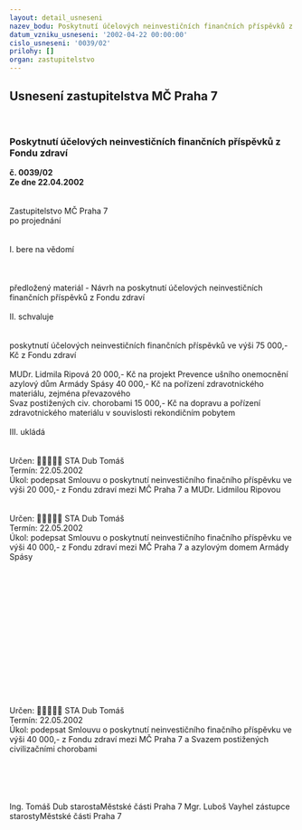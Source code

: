 ```yaml
---
layout: detail_usneseni
nazev_bodu: Poskytnutí účelových neinvestičních finančních příspěvků z Fondu zdraví
datum_vzniku_usneseni: '2002-04-22 00:00:00'
cislo_usneseni: '0039/02'
prilohy: []
organ: zastupitelstvo
---
```

<div id="ucUsn_pList" class="usn">
	<span><h2>Usnesení zastupitelstva MČ Praha 7 </h2>
<br></span><div class="standBody">
<span><h3>Poskytnutí účelových neinvestičních finančních příspěvků z Fondu zdraví</h3></span><div class="center">
		<strong>č. 0039/02</strong><br>
	</div>
<div class="center">
		<strong>Ze dne 22.04.2002</strong><br><br>
	</div>
<br>Zastupitelstvo MČ Praha 7<br>po projednání<br><br><br>I.	bere na vědomí<br><br> <br><br>předložený materiál - Návrh na poskytnutí účelových neinvestičních finančních příspěvků z Fondu zdraví<br><br>II.	schvaluje <br><br><br>poskytnutí účelových neinvestičních finančních příspěvků  ve výši 75 000,- Kč z Fondu zdraví<br><br>MUDr. Lidmila Ripová		20 000,- Kč		na projekt Prevence ušního onemocnění<br>azylový dům Armády Spásy		40 000,- Kč 		na pořízení zdravotnického materiálu, zejména 								převazového<br>Svaz postižených civ. chorobami	15 000,- Kč		na dopravu a pořízení zdravotnického 									materiálu v souvislosti rekondičním pobytem<br><br>III.	ukládá <br><br> <br>Určen:	﷡﷡﷡﷡﷡	STA Dub Tomáš<br>Termín: 22.05.2002<br>Úkol:	podepsat Smlouvu o poskytnutí neinvestičního finačního příspěvku ve výši 20 000,- z Fondu zdraví mezi MČ Praha 7 a MUDr. Lidmilou Ripovou<br> <br> <br>Určen:	﷡﷡﷡﷡﷡	STA Dub Tomáš<br>Termín: 22.05.2002<br>Úkol:	podepsat Smlouvu o poskytnutí neinvestičního finačního příspěvku ve výši 40 000,- z Fondu zdraví mezi MČ Praha 7 a azylovým domem Armády Spásy<br> <br><br><br><br><br><br><br><br><br><br><br><br><br><br> <br>Určen:	﷡﷡﷡﷡﷡	STA Dub Tomáš<br>Termín: 22.05.2002<br>Úkol:	podepsat Smlouvu o poskytnutí neinvestičního finačního příspěvku ve výši 40 000,- z Fondu zdraví mezi MČ Praha 7 a Svazem postižených civilizačními chorobami<br> <br><br><br> <br>	<br>Ing. Tomáš Dub starostaMěstské části Praha 7	Mgr. Luboš Vayhel zástupce starostyMěstské části Praha 7<br>	<br><br>
</div>
</div>